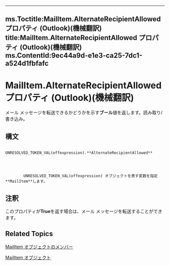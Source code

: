 

---
ms.Toctitle:MailItem.AlternateRecipientAllowed プロパティ (Outlook)(機械翻訳)
title:MailItem.AlternateRecipientAllowed プロパティ (Outlook)(機械翻訳)
ms.ContentId:9ec44a9d-e1e3-ca25-7dc1-a524d1fbfafc
---
# MailItem.AlternateRecipientAllowed プロパティ (Outlook)(機械翻訳)




メール メッセージを転送できるかどうかを示す**ブール**値を返します。読み取り/書き込み。

## 構文

            UNRESOLVED_TOKEN_VAL(offexpression).**AlternateRecipientAllowed**




            UNRESOLVED_TOKEN_VAL(offexpression) オブジェクトを表す変数を指定**MailItem**します。



## 注釈
このプロパティが**True**を返す場合は、メール メッセージを転送することができます。



## Related Topics

[MailItem オブジェクトのメンバー](1094d7df-ee80-a4b0-5a21-db2979506e6b.md)

[MailItem オブジェクト](14197346-05d2-0250-fa4c-4a6b07daf25f.md)




